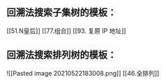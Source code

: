 ## 回溯法搜索子集树的模板：
[[51.N皇后]]
[[77.组合]]
[[93. 复原 IP 地址]]

## 回溯法搜索排列树的模板：
![[Pasted image 20210522183008.png]]
[[46.全排列]]